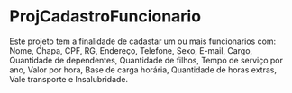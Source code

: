 # ProjCadastroFuncionario
Este projeto tem a finalidade de cadastar um ou mais funcionarios com:
Nome,
Chapa,
CPF,
RG,
Endereço,
Telefone,
Sexo,
E-mail,
Cargo,
Quantidade de dependentes,
Quantidade de filhos,
Tempo de serviço por ano,
Valor por hora,
Base de carga horária,
Quantidade de horas extras,
Vale transporte e Insalubridade.
